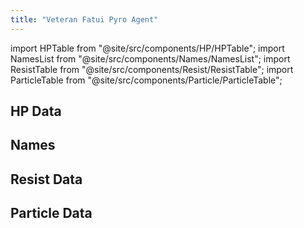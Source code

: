 ```yaml
---
title: "Veteran Fatui Pyro Agent"
---
```


import HPTable from "@site/src/components/HP/HPTable";
import NamesList from "@site/src/components/Names/NamesList";
import ResistTable from "@site/src/components/Resist/ResistTable";
import ParticleTable from "@site/src/components/Particle/ParticleTable";

## HP Data

<HPTable item_key="veteranfatuipyroagent" data_src="enemy" />

## Names

<NamesList item_key="veteranfatuipyroagent" data_src="enemy" />

## Resist Data

<ResistTable item_key="veteranfatuipyroagent" data_src="enemy" />

## Particle Data

<ParticleTable item_key="veteranfatuipyroagent" data_src="enemy" />